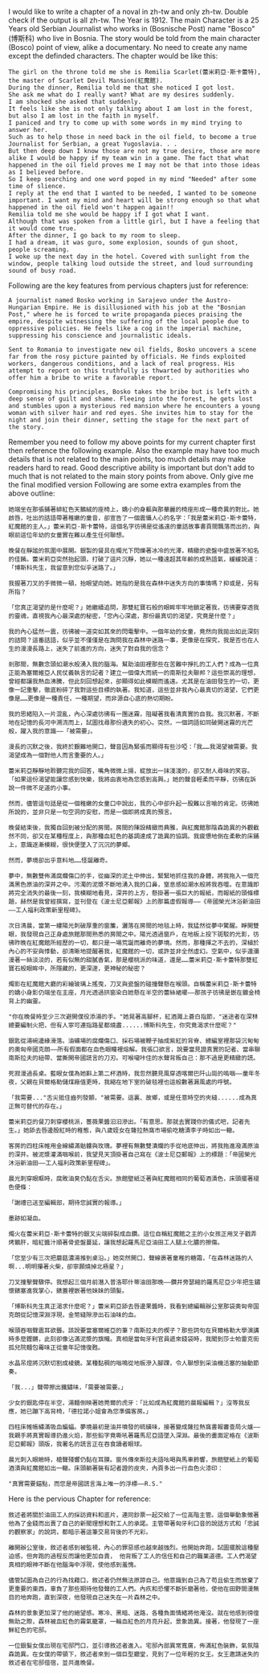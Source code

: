 I would like to write a chapter of a noval in zh-tw and only zh-tw. Double check if the output is all zh-tw.
The Year is 1912.
The main Character is a 25 Years old Serbian Journalist who works in (Bosnische Post) name "Bosco" (博斯科) who live in Bosnia.
The story would be told from the main character (Bosco) point of view, alike a documentary.
No need to create any name except the definded characters.
The chapter would be like this:
```Current Chapter Key Points
The girl on the throne told me she is Remilia Scarlet(蕾米莉亞·斯卡蕾特), the master of Scarlet Devil Mansion(紅魔館). 
During the dinner, Remilia told me that she noticed I got lost.
She ask me what do I really want? What are my desires suddenly.
I am shocked she asked that suddenly.
It feels like she is not only talking about I am lost in the forest, but also I am lost in the faith in myself.
I paniced and try to come up with some words in my mind trying to answer her.
Such as to help those in need back in the oil field, to become a true Journalist for Serbian, a great Yugoslavia. . .
But then deep down I know those are not my true desire, those are more alike I would be happy if my team win in a game. The fact that what happened in the oil field proves me I may not be that into those ideas as I believed before.
So I keep searching and one word poped in my mind "Needed" after some time of slience.
I reply at the end that I wanted to be needed, I wanted to be someone important. I want my mind and heart will be strong enough so that what happened in the oil field won't happen again!!
Remilia told me she would be happy if I got what I want.
Although that was spoken from a little girl, but I have a feeling that it would come true.
After the dinner, I go back to my room to sleep.
I had a dream, it was guro, some explosion, sounds of gun shoot, people screaming.
I woke up the next day in the hotel. Covered with sunlight from the window, people talking loud outside the street, and loud surrounding sound of busy road.
```

Following are the key features from pervious chapters just for reference:
```Pervious Chapters Key Features
A journalist named Bosko working in Sarajevo under the Austro-Hungarian Empire. He is disillusioned with his job at the "Bosnian Post," where he is forced to write propaganda pieces praising the empire, despite witnessing the suffering of the local people due to oppressive policies. He feels like a cog in the imperial machine, suppressing his conscience and journalistic ideals.

Sent to Romania to investigate new oil fields, Bosko uncovers a scene far from the rosy picture painted by officials. He finds exploited workers, dangerous conditions, and a lack of real progress. His attempt to report on this truthfully is thwarted by authorities who offer him a bribe to write a favorable report.

Compromising his principles, Bosko takes the bribe but is left with a deep sense of guilt and shame. Fleeing into the forest, he gets lost and stumbles upon a mysterious red mansion where he encounters a young woman with silver hair and red eyes. She invites him to stay for the night and join their dinner, setting the stage for the next part of the story.
```

Remember you need to follow my above points for my current chapter first then reference the following example. Also the example may have too much details that is not related to the main points, too much details may make readers hard to read. Good descriptive ability is important but don't add to much that is not related to the main story points from above. Only give me the final modified version
Following are some extra examples from the above outline:
```first example
她端坐在那張鋪著緋紅色天鵝絨的座椅上，嬌小的身軀與那華麗的椅座形成一種奇異的對比。她啟唇，吐出的話語帶著稚嫩的童音，卻宣告了一個震懾人心的名字：「我是蕾米莉亞·斯卡蕾特，紅魔館的主人。」蕾米莉亞·斯卡蕾特，這個名字彷彿是從遙遠的童話故事書頁間飄落而出的，與眼前這位年幼的女童實在難以產生任何聯想。

晚餐在靜謐的氛圍中展開。銀製的餐具在燭光下閃爍著冰冷的光澤，精緻的瓷盤中盛放著不知名的佳餚。蕾米莉亞突然抬起頭，打破了這片沉靜，她以一種遠超其年齡的成熟語氣，緩緩說道：「博斯科先生，我留意到您似乎迷路了。」

我握著刀叉的手微微一頓，抬眼望向她。她指的是我在森林中迷失方向的事情嗎？抑或是，另有所指？

「您真正渴望的是什麼呢？」她繼續追問，那雙紅寶石般的眼眸牢牢地鎖定著我，彷彿要穿透我的靈魂，直視我內心最深處的秘密，「您內心深處，那份最真切的渴望，究竟是什麼？」

我的內心猛然一震，彷彿被一道突如其來的閃電擊中。一個年幼的女童，竟然向我拋出如此深刻的詰問？這番話語，似乎並不僅僅是在詢問我在森林中迷路一事，更像是在探究，我是否也在人生的漫漫長路上，迷失了前進的方向，迷失了對自我的信念？

剎那間，無數念頭如潮水般湧入我的腦海。幫助油田裡那些在苦難中掙扎的工人們？成為一位真正能為塞爾維亞人民仗義執言的記者？建立一個偉大而統一的南斯拉夫聯邦？這些崇高的理想，曾經都讓我熱血沸騰，但此刻回想起來，卻顯得如此模糊而遙遠。尤其是在油田發生的一切，更像一記重擊，徹底粉碎了我對這些目標的執著。我知道，這些並非我內心最真切的渴望，它們更像是……更像是一種責任，一種期望，而非源自心底的熱切期盼。

我的思緒陷入一片混亂，內心深處彷彿有一團迷霧，阻礙著我看清真實的自我。我沉默著，不斷地在記憶的長河中溯流而上，試圖找尋那份遺失的初心。突然，一個詞語如同破開迷霧的光芒般，躍入我的意識——「被需要」。

漫長的沉默之後，我終於艱難地開口，聲音因為緊張而顯得有些沙啞：「我……我渴望被需要。我渴望成為一個對他人而言重要的人。」

蕾米莉亞靜靜地聆聽完我的回答，嘴角微微上揚，綻放出一抹淺淺的，卻又耐人尋味的笑容。「如果這份渴望能讓您感到快樂，我將由衷地為您感到高興。」她的聲音輕柔而平靜，彷彿在訴說一件微不足道的小事。

然而，儘管這句話是從一個稚嫩的女童口中說出，我的心中卻升起一股難以言喻的肯定。彷彿她所說的，並非只是一句空洞的安慰，而是一個即將成真的預言。

晚餐結束後，我獨自回到被分配的房間。房間的陳設精緻而典雅，與紅魔館那陰森詭異的外觀截然不同，卻又在某種程度上，與那種血紅色的基調達成了詭異的協調。我疲憊地倒在柔軟的床鋪上，意識逐漸模糊，很快便墜入了沉沉的夢鄉。

然而，夢境卻出乎意料地……怪誕離奇。

夢中，無數雙佈滿腐爛傷口的手，從幽深的泥土中伸出，緊緊地抓住我的身體，將我拖入一個充滿黑色原油的深井之中。污濁的泥漿不斷地湧入我的口鼻，窒息感如潮水般將我吞噬。在意識即將完全消失的最後一刻，我模糊地看見，深井的上方，懸掛著一張巨大的報紙，而報紙的頭條標題，赫然是我曾經撰寫，並刊登在《波士尼亞郵報》上的那篇虛假報導——《帝國榮光沐浴新油田——工人福利政策新里程碑》。

次日清晨，當第一縷陽光刺破厚重的窗簾，灑落在房間的地毯上時，我猛然從夢中驚醒。睜開雙眼，我發現自己正身處旅館那間熟悉的房間之中。陽光透過窗戶，在地板上投下斑駁的光影，彷彿昨晚在紅魔館所經歷的一切，都只是一場荒誕而離奇的夢境。然而，那種揮之不去的，深植於內心的不安與悸動，卻清晰地提醒著我，紅魔館的一切，或許並非全然虛幻。空氣中，似乎還瀰漫著一絲淡淡的，若有似無的甜膩香氣，那是櫻桃派的味道，還是……蕾米莉亞·斯卡蕾特那雙紅寶石般眼眸中，所隱藏的，更深邃，更神秘的秘密？
```

```second example
燭影在紅魔館大廳的彩繪玻璃上搖曳，刀叉與瓷盤的碰撞聲懸在喉頭。自稱蕾米莉亞·斯卡蕾特的嬌小身影仍端坐在主座，月光透過拱窗染白她懸在半空的蕾絲裙襬——那孩子彷彿是嵌在鍍金椅背上的幽靈。

"你在晚餐時至少三次避開僕役添湯的手。"她晃著高腳杯，紅酒濺上蒼白指節，"迷途者在深林總要編制火把，但有人寧可連指路星都燒盡......博斯科先生，你究竟渴求什麼呢？"

銀匙從湯碗邊緣滑落。油礦場的腐爛傷口、採石場被鞭子抽成紫紅的背脊、總編室裡那袋沉甸甸的奧匈帝國克朗——所有假面都在血色眼瞳裡熔解。我張口欲言，說要當見證真實的記者、當串聯南斯拉夫的紐帶、當撕開帝國謊言的刀刃。可喉嚨咔住的水聲背叛自己：那不過是更精緻的謊。

死寂漫過長桌。藍眼女僕為她斟上第二杯酒時，我忽然聽見風穿透喀爾巴阡山崗的嗚咽——童年冬夜，父親在貝爾格勒儲煤廠值更時，我縮在地下室的破毯裡也這般數著漏風處的呼號。

「我需要..."舌尖抵住齒列發顫，"被需要。這裏、故鄉，或是任意時空的夾縫......成為真正無可替代的存在。」

蕾米莉亞的餐刀刺穿櫻桃派，薔薇果醬汩汩滲出。「有意思。那就去實踐你的儀式吧，記者先生。」她舔去唇邊殷紅時的稚態，與八歲姪女在薩拉熱窩市場偷吃糖漬李子時如出一轍。

客房的四柱床帷用金線繡滿骷髏與玫瑰。夢裡有無數雙潰爛的手從地底伸出，將我拖進潑滿原油的深井。被泥漿灌滿咽喉前，我望見天頂掛著自己寫在《波士尼亞郵報》上的標題：「帝國榮光沐浴新油田——工人福利政策新里程碑」。

晨光刺穿眼眶時，腐敗油臭仍黏在舌尖。旅館壁紙泛著與紅魔館相同的葡萄酒漬色，床頭擺著褪色便條：

「謝禮已送至編輯部，期待您誠實的報導。」

墨跡如凝血。
```

```third example
燭火在蕾米莉亞·斯卡蕾特的銀叉尖端碎裂成血鑽。這位自稱紅魔館之主的小女孩正用叉子戳弄烤鵝肝，暗紅醬汁順著骨瓷盤蔓延，讓我想起羅馬尼亞油田工人腿上化膿的擦傷。

「您至少有三次把蘑菇濃湯推到桌沿。」她突然開口，聲線裹著童稚的糖霜，「在森林迷路的人啊...明明攥著火柴，卻寧願燒掉北極星？」

刀叉撞擊聲驟停。我想起三個月前潛入普洛耶什蒂油田那晚——鑽井旁瑟縮的羅馬尼亞少年把生鏽懷錶塞進我掌心，錶蓋裡嵌著他妹妹的頭髮。

「博斯科先生真正渴求什麼呢？」蕾米莉亞舔去唇邊果醬時，我看到總編輯辦公室那袋奧匈帝国克朗從記憶深淵浮現，金幣縫隙滲出石油味的血。

喉頭吞咽聲震耳欲聾。該說要當塞爾維亞的筆？南斯拉夫的楔子？那些詞句在貝爾格勒大學演講時多麼鏗鏘，此刻卻像沾滿泥漿的旗幟。真相是當匈牙利官員遞來錢袋時，我聞到莎士帕雷克街孤兒院麵包霉味正從童年記憶復甦。

水晶吊燈將沉默切割成棱鏡。某種黏稠的嗡鳴從地板滲入腳踝，令人聯想到采油機活塞的抽動節奏。

「我...」聲帶擦出鐵鏽味，「需要被需要。」

少女的銀匙停在半空，湯麵倒映著她莞爾的虎牙：「比如成為紅魔館的晨報編輯？」沒等我反應，她已蹦下高背椅，「德拉諾小姐會為您準備客房。」

四柱床帷帳繡滿吸血蝙蝠。夢境最初是油井噴發的硫磺味，接著變成薩拉熱窩書報審查局火爐——我親手將真實報導扔進火焰，那些鉛字竟嘶吼著羅馬尼亞語墜入深淵。最後的畫面定格在《波斯尼亞郵報》頭版，我署名的謊言正在吞食讀者眼球。

晨光刺入眼瞼時，槍聲殘響仍黏在耳膜。窗外傳來斯拉夫語吆喝與馬車鈴響，旅館壁紙上的葡萄酒漬與紅魔館如出一轍。床頭躺著裝有記者證的皮夾，內頁多出一行血色火漆印：

"真實需要錨點，而您是帝國謊言海上唯一的浮標——R.S."
```

Here is the pervious Chapter for reference:
``` Pervious Chapter
敘述者將關於油田工人的採訪資料和底片，連同鈔票一起交給了一位高階主管。這個舉動象徵著他為了金錢而出賣了自己的新聞理想和對工人的承諾。主管帶著匈牙利口音的說話方式和「忠誠的觀察家」的說詞，都暗示著這筆交易背後的不光彩。

離開辦公室後，敘述者感到被監視，內心的罪惡感也越來越強烈。他開始奔跑，試圖擺脫這種壓迫感，但奔跑的過程反而讓他更加自責， 他背叛了工人的信任和自己的職業道德。工人們渴望真相的眼神不斷在他腦海中浮現，使他感到羞愧。

儘管試圖為自己的行為找藉口，敘述者仍然無法原諒自己。他意識到自己為了苟且偷生而放棄了更重要的東西，辜負了那些期待他發聲的工人們。內疚和恐懼不斷折磨著他，使他在田野間漫無目的地奔跑，直到深夜，他發現自己迷失在一片森林之中。

森林的景象更加深了他的絕望感。寒冷、黑暗、迷路，各種負面情緒將他淹沒。就在他感到徬徨無助之際，森林被血紅色的霧氣籠罩，一輪血紅色的月亮升起，景象詭異。接著，他發現了一座鮮紅色的宅邸。

一位銀髮女僕出現在宅邸門口，並引導敘述者進入。宅邸內部異常寬廣，佈滿紅色裝飾，氣氛陰森詭異。在女僕的帶領下，敘述者來到一個巨型廳堂，見到了一位年輕的女王。女王邀請迷失的敘述者在宅邸借宿，並共進晚餐。
```